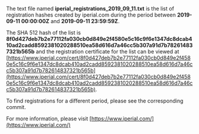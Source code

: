 The text file named **iperial_registrations_2019_09_11.txt** is the list of registration hashes created by iperial.com during the period between **2019-09-11 00:00:00Z** and **2019-09-11 23:59:59Z**.

The SHA 512 hash of the list is **8f0d427deb7b2e77112fa030cb0d849e2f4580e5c16c9f6e1347dc8dcab410ad2cadd8592381020288510ea58d616d7a46cc5b307a91d7b782614837321b565b** and the registration certificate for the list can be viewed at [https://www.iperial.com/cert/8f0d427deb7b2e77112fa030cb0d849e2f4580e5c16c9f6e1347dc8dcab410ad2cadd8592381020288510ea58d616d7a46cc5b307a91d7b782614837321b565b](https://www.iperial.com/cert/8f0d427deb7b2e77112fa030cb0d849e2f4580e5c16c9f6e1347dc8dcab410ad2cadd8592381020288510ea58d616d7a46cc5b307a91d7b782614837321b565b).

To find registrations for a different period, please see the corresponding commit.

For more information, please visit [https://www.iperial.com/](https://www.iperial.com/)
